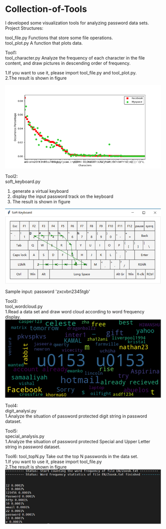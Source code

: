 # Collection-of-Tools  
I developed some visualization tools for analyzing password data sets.  
Project Structures:

tool_file.py Functions that store some file operations.  
tool_plot.py A function that plots data.  

Tool1:  
tool_character.py Analyze the frequency of each character in the file content, and draw pictures in descending order of frequency.

1.If you want to use it, please import tool_file.py and tool_plot.py.  
2.The result is shown in figure  

![image](https://github.com/yhmain/Collection-of-Tools/blob/main/Pictures/characters.png)  

Tool2:  
soft_keyboard.py 
1. generate a virtual keyboard   
2. display the input password track on the keyboard  
3. The result is shown in figure   
    
![image](https://github.com/yhmain/Collection-of-Tools/blob/main/Pictures/keyboard.png)

Sample input: password 'zxcvbn2345tgb'  

Tool3:  
tool_wordcloud.py  
1.Read a data set and draw word cloud according to word frequency display.
![image](https://github.com/yhmain/Collection-of-Tools/blob/main/Pictures/wordcloud.png)

Tool4:  
digit_analysi.py  
1.Analyze the situation of password protected digit string in password dataset.

Tool5:  
special_analysis.py  
1.Analyze the situation of password protected Special and Upper Letter string in password dataset.

Tool6:
tool_topN.py  Take out the top N passwords in the data set.  
1.If you want to use it, please import tool_file.py  
2.The result is shown in figure  
![image](https://github.com/yhmain/Collection-of-Tools/blob/main/Pictures/topN.png)
